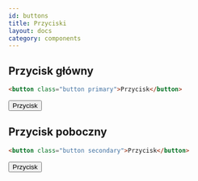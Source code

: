 ```yaml
---
id: buttons
title: Przyciski
layout: docs
category: components
---
```


## Przycisk główny

```html
<button class="button primary">Przycisk</button>
```

<button class="button primary">Przycisk</button>

## Przycisk poboczny

```html
<button class="button secondary">Przycisk</button>
```

<button class="button secondary">Przycisk</button>